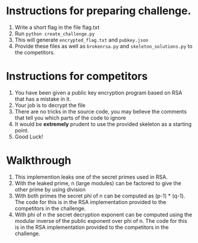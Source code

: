 # Instructions for preparing challenge.
1. Write a short flag in the file flag.txt
2. Run `python create_challenge.py`
3. This will generate `encrypted_flag.txt` and `pubkey.json`
4. Provide these files as well as `brokenrsa.py` and `skeleton_solutions.py` to the competitors.

# Instructions for competitors
1. You have been given a public key encryption program based on RSA that has a mistake in it.
2. Your job is to decrypt the file
3. There are no tricks in the source code, you may believe the comments that tell you which parts of the code to ignore
4. It would be __extremely__ prudent to use the provided skeleton as a starting point. 
5. Good Luck!

# Walkthrough
1. This implemention leaks one of the secret primes used in RSA.
2. With the leaked prime, n (large modules) can be factored to give the other prime by using division
3. With both primes the secret phi of n can be computed as (p-1) * (q-1). The code for this is in the RSA implementation provided to the competitors in the challenge.
4. With phi of n the secret decryption exponent can be computed using the modular inverse of the public exponent over phi of n. The code for this is in the RSA implementation provided to the competitors in the challenge.


